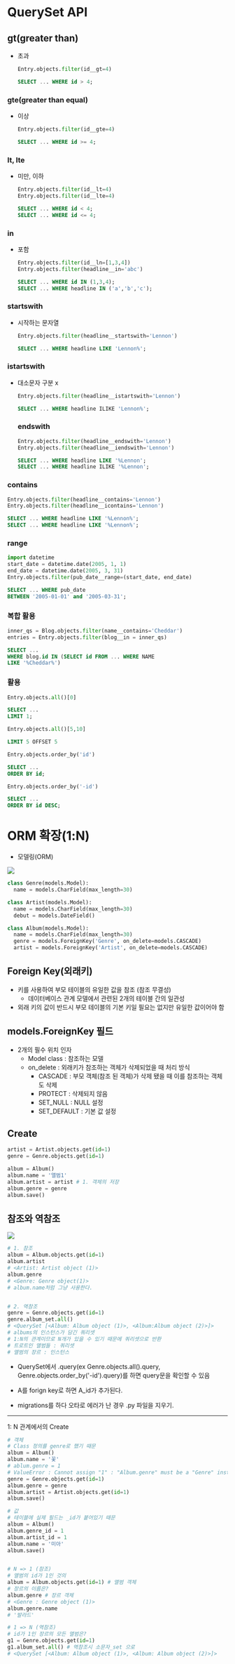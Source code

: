 # QuerySet API

## gt(greater than)

- 초과
  
  ```python
  Entry.objects.filter(id__gt=4)
  ```
  
  ```SQL
  SELECT ... WHERE id > 4;
  ```

### gte(greater than equal)

- 이상
  
  ```python
  Entry.objects.filter(id__gte=4)
  ```
  
  ```SQL
  SELECT ... WHERE id >= 4;
  ```

### lt, lte

- 미만, 이하
  
  ```python
  Entry.objects.filter(id__lt=4)
  Entry.objects.filter(id__lte=4)
  ```
  
  ```SQL
  SELECT ... WHERE id < 4;
  SELECT ... WHERE id <= 4;
  ```

### in

- 포함
  
  ```python
  Entry.objects.filter(id__ln=[1,3,4])
  Entry.objects.filter(headline__in='abc')
  ```
  
  ```SQL
  SELECT ... WHERE id IN (1,3,4);
  SELECT ... WHERE headline IN ('a','b','c');
  ```

### startswith

- 시작하는 문자열
  
  ```python
  Entry.objects.filter(headline__startswith='Lennon')
  ```
  
  ```SQL
  SELECT ... WHERE headline LIKE 'Lennon%';
  ```

### istartswith

- 대소문자 구분 x
  
  ```python
  Entry.objects.filter(headline__istartswith='Lennon')
  ```
  
  ```SQL
  SELECT ... WHERE headline ILIKE 'Lennon%';
  ```
  
  ### endswith
  
  ```python
  Entry.objects.filter(headline__endswith='Lennon')
  Entry.objects.filter(headline__iendswith='Lennon')
  ```
  
  ```SQL
  SELECT ... WHERE headline LIKE '%Lennon';
  SELECT ... WHERE headline ILIKE '%Lennon';
  ```

### contains

```python
Entry.objects.filter(headline__contains='Lennon')
Entry.objects.filter(headline__icontains='Lennon')
```

```SQL
SELECT ... WHERE headline LIKE '%Lennon%';
SELECT ... WHERE headline LIKE '%Lennon%';
```

### range

```python
import datetime
start_date = datetime.date(2005, 1, 1)
end_date = datetime.date(2005, 3, 31)
Entry.objects.filter(pub_date__range=(start_date, end_date)
```

```SQL
SELECT ... WHERE pub_date
BETWEEN '2005-01-01' and '2005-03-31';
```

### 복합 활용

```python
inner_qs = Blog.objects.filter(name__contains='Cheddar')
entries = Entry.objects.filter(blog__in = inner_qs)
```

```SQL
SELECT ...
WHERE blog.id IN (SELECT id FROM ... WHERE NAME
LIKE '%Cheddar%')
```

### 활용

```python
Entry.objects.all()[0]
```

```SQL
SELECT ...
LIMIT 1;
```

```python
Entry.objects.all()[5,10]
```

```SQL
LIMIT 5 OFFSET 5
```

```python
Entry.objects.order_by('id')
```

```SQL
SELECT ...
ORDER BY id;
```

```python
Entry.objects.order_by('-id')
```

```SQL
SELECT ...
ORDER BY id DESC;
```

# ORM 확장(1:N)

- 모델링(ORM)

![](database_8.assets/1.PNG)

```python
class Genre(models.Model):
  name = models.CharField(max_length=30)

class Artist(models.Model):
  name = models.CharField(max_length=30)
  debut = models.DateField()

class Album(models.Model):
  name = models.CharField(max_length=30)
  genre = models.ForeignKey('Genre', on_delete=models.CASCADE)
  artist = models.ForeignKey('Artist', on_delete=models.CASCADE)
```

## Foreign Key(외래키)

- 키를 사용하여 부모 테이블의 유일한 값을 참조 (참조 무결성)
  - 데이터베이스 관계 모델에서 관련된 2개의 테이블 간의 일관성
- 외래 키의 값이 반드시 부모 테이블의 기본 키일 필요는 없지만 유일한 값이어야 함

## models.ForeignKey 필드

- 2개의 필수 위치 인자
  - Model class : 참조하는 모델
  - on_delete : 외래키가 참조하는 객체가 삭제되었을 때 처리 방식
    - CASCADE : 부모 객체(참조 된 객체)가 삭제 됐을 때 이를 참조하는 객체도 삭제
    - PROTECT : 삭제되지 않음
    - SET_NULL : NULL 설정
    - SET_DEFAULT : 기본 값 설정

## Create

```python
artist = Artist.objects.get(id=1)
genre = Genre.objects.get(id=1)

album = Album()
album.name = '앨범1'
album.artist = artist # 1. 객체의 저장
album.genre = genre
album.save()
```

## 참조와 역참조

![](database_8.assets/2.jpg)

```python
# 1. 참조
album = Album.objects.get(id=1)
album.artist
# <Artist: Artist object (1)>
album.genre
# <Genre: Genre object(1)>
# album.name처럼 그냥 사용한다. 


# 2. 역참조
genre = Genre.objects.get(id=1)
genre.album_set.all()
# <QuerySet [<Album: Album object (1)>, <Album:Album object (2)>]>
# albums의 인스턴스가 담긴 쿼리셋
# 1:N의 관계이므로 N개가 있을 수 있기 때문에 쿼리셋으로 반환
# 트로트인 앨범들 : 쿼리셋
# 앨범의 장르 : 인스턴스
```

- QuerySet에서 .query(ex Genre.objects.all().query, Genre.objects.order_by('-id').query)를 하면 query문을 확인할 수 있음

- A를 forign key로 하면 A_id가 추가된다.

- migrations를 하다 오타로 에러가 난 경우
  .py 파일을 지우기.

---

1: N 관계에서의 Create

```python
# 객체
# Class 정의를 genre로 했기 때문
album = Album()
album.name = '꽃'
# ablum.genre = 1
# ValueError : Cannot assign "1" : "Album.genre" must be a "Genre" instance.
genre = Genre.objects.get(id=1)
album.genre = genre
album.artist = Artist.objects.get(id=1)
album.save()

# 값
# 테이블에 실제 필드는 _id가 붙어있기 때문
album = Album()
album.genre_id = 1
album.artist_id = 1
album.name = '미아'
album.save()


# N => 1 (참조)
# 앨범의 id가 1인 것의
album = Album.objects.get(id=1) # 앨범 객체
# 장르의 이름은?
album.genre # 장르 객체
# <Genre : Genre object (1)>
album.genre.name
# '발라드'

# 1 => N (역참조)
# id가 1인 장르의 모든 앨범은?
g1 = Genre.objects.get(id=1)
g1.album_set.all() # 역참조시 소문자_set 으로 
# <QuerySet [<Album: Album object (1)>, <Album: Album object (2)>]>
```